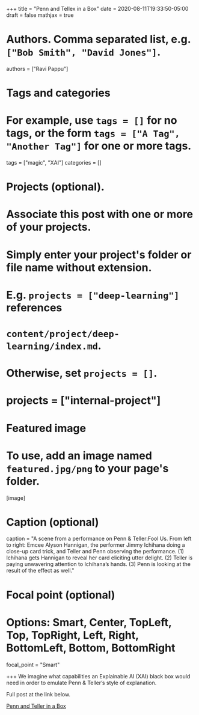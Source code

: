+++
title = "Penn and Tellex in a Box"
date = 2020-08-11T19:33:50-05:00
draft = false
mathjax = true

# Authors. Comma separated list, e.g. `["Bob Smith", "David Jones"]`.
authors = ["Ravi Pappu"]

# Tags and categories
# For example, use `tags = []` for no tags, or the form `tags = ["A Tag", "Another Tag"]` for one or more tags.
tags = ["magic", "XAI"]
categories = []

# Projects (optional).
#   Associate this post with one or more of your projects.
#   Simply enter your project's folder or file name without extension.
#   E.g. `projects = ["deep-learning"]` references
#   `content/project/deep-learning/index.md`.
#   Otherwise, set `projects = []`.
# projects = ["internal-project"]

# Featured image
# To use, add an image named `featured.jpg/png` to your page's folder.
[image]
  # Caption (optional)
  caption = "A scene from a performance on Penn & Teller:Fool Us. From left to right: Emcee Alyson Hannigan, the performer Jimmy Ichihana doing a close-up card trick, and Teller and Penn observing the performance. (1) Ichihana gets Hannigan to reveal her card eliciting utter delight. (2) Teller is paying unwavering attention to Ichihana’s hands. (3) Penn is looking at the result of the effect as well."

  # Focal point (optional)
  # Options: Smart, Center, TopLeft, Top, TopRight, Left, Right, BottomLeft, Bottom, BottomRight
  focal_point = "Smart"

+++
We imagine what capabilities an Explainable AI (XAI) black box would need in order to emulate Penn & Teller’s style of explanation.

Full post at the link below.

[Penn and Teller in a Box](https://medium.com/high-stakes-design/what-xai-can-learn-from-penn-and-teller-d029fb033718)


